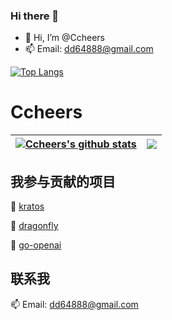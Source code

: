 ### Hi there 👋

<!--
**Ccheers/Ccheers** is a ✨ _special_ ✨ repository because its `README.md` (this file) appears on your GitHub profile.

Here are some ideas to get you started:

- 🔭 I’m currently working on ...
- 🌱 I’m currently learning ...
- 👯 I’m looking to collaborate on ...
- 🤔 I’m looking for help with ...
- 💬 Ask me about ...
- 📫 How to reach me: ...
- 😄 Pronouns: ...
- ⚡ Fun fact: ...
-->
- 👋 Hi, I’m @Ccheers
- 📫 Email: dd64888@gmail.com


[![Top Langs](https://github-readme-stats.vercel.app/api/top-langs/?username=anuraghazra)](https://github.com/anuraghazra/github-readme-stats)


# Ccheers
| <a href="https://github.com/Ccheers"><img align="center" src="https://github-readme-stats.vercel.app/api?username=Ccheers&count_private=true&show_icons=true&theme=buefy&include_all_commits&hide_border=true" alt="Ccheers's github stats" /></a> | <a href="https://github.com/Ccheers"><img align="center" src="https://github-readme-stats.vercel.app/api/top-langs/?username=Ccheers&hide=javascript,html,css&theme=buefy&layout=compact&hide_border=true" /></a> |
| ------------- | ------------- |


## 我参与贡献的项目

🌱  [kratos](https://github.com/go-kratos/kratos)

🌱  [dragonfly](https://github.com/dragonflyoss/Dragonfly2)

🌱  [go-openai](https://github.com/sashabaranov/go-openai)



## 联系我

 📫  Email: dd64888@gmail.com
